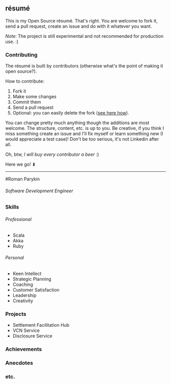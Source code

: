 ## résumé

This is my Open Source résumé. That's right. You are welcome to fork it, send a pull request, create an issue and do with it whatever you want.

_Note_: The project is still experimental and not recommended for production use. :)

### Contributing
The résumé is built by contributors (otherwise what's the point of making it open source?).

How to contribute:

1. Fork it
2. Make some changes
3. Commit them
4. Send a pull request
5. Optional: you can easily delete the fork ([see here how](https://help.github.com/articles/deleting-a-repository/)).

You can change pretty much anything though the additions are most welcome. The structure, content, etc. is up to you. Be creative, if you think I miss something create an issue and I'll fix myself or learn something new (I would appreciate a test case)! Don't be too serious, it's not Linkedin after all.

Oh, btw, *I will buy every contributor a beer* :)

Here we go! ⬇

---

#Roman Parykin
###### Software Development Engineer

### Skills

###### *Professional*
  - Scala
  - Akka
  - Ruby

###### *Personal*
  - Keen Intellect
  - Strategic Planning
  - Coaching
  - Customer Satisfaction
  - Leadership
  - Creativity

### Projects
  - Settlement Facilitation Hub
  - VCN Service
  - Disclosure Service

### Achievements

### Anecdotes

### etc.
